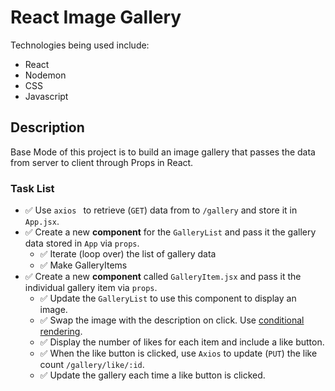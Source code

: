 # React Image Gallery

Technologies being used include: 
- React
- Nodemon
- CSS
- Javascript 

## Description

Base Mode of this project is to build an image gallery that passes the data from server to client through Props in React. 

### Task List
- ✅ Use `axios ` to retrieve (`GET`) data from to `/gallery` and store it in `App.jsx`.
- ✅ Create a new **component** for the `GalleryList` and pass it the gallery data stored in `App` via `props`.
    - ✅ Iterate (loop over) the list of gallery data
    - ✅ Make GalleryItems
- ✅ Create a new **component** called `GalleryItem.jsx` and pass it the individual gallery item via `props`. 
    - ✅ Update the `GalleryList` to use this component to display an image.
    - ✅ Swap the image with the description on click. Use [conditional rendering](https://reactjs.org/docs/conditional-rendering.html).
    - ✅ Display the number of likes for each item and include a like button.
    - ✅ When the like button is clicked, use `Axios` to update (`PUT`) the like count `/gallery/like/:id`.
    - ✅ Update the gallery each time a like button is clicked.
